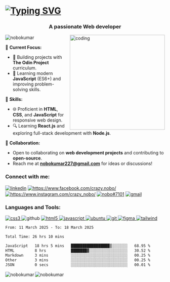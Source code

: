 <h1><a href="https://git.io/typing-svg"><img src="https://readme-typing-svg.demolab.com?font=Fira+Code&weight=600&size=25&pause=1000&color=F7900E&center=true&vCenter=true&width=435&lines=Hi%2C+i+am+Nobo+kumar" alt="Typing SVG" /></a></h1>
<h3 align="center">A passionate Web developer</h3>
<img align="right" alt = "coding" width = "300" src ="https://media3.giphy.com/media/bGgsc5mWoryfgKBx1u/200w.gif?cid=6c09b952qmgrsotwmoc9trhizkabiyjam2rzuezuajl6g871&ep=v1_gifs_search&rid=200w.gif&ct=g">
 
<p align="left"> <img src="https://komarev.com/ghpvc/?username=nobokumar&label=Profile%20views&color=0e75b6&style=flat" alt="nobokumar" /> </p>

🌟 **Current Focus:**
   - 🚀 Building projects with **The Odin Project** curriculum.
   - 📘 Learning modern **JavaScript** (ES6+) and improving problem-solving skills.

🔧 **Skills:**
   - 🌐 Proficient in **HTML**, **CSS**, and **JavaScript** for responsive web design.
   - 🔍 Learning **React.js** and exploring full-stack development with **Node.js**.

🤝 **Collaboration:**
   - Open to collaborating on **web development projects** and contributing to **open-source**.
   - Reach me at **nobokumar227@gmail.com** for ideas or discussions!


<h3 align="left">Connect with me:</h3>
<p align="left">
<a href="https://www.linkedin.com/in/nobo-kumar/" target="blank"><img align="center" src="https://img.shields.io/badge/LinkedIn-0077B5?style=for-the-badge&logo=linkedin&logoColor=white" alt="linkedin"/></a>
<a href="https://www.facebook.com/crazy.nobo/" target="blank"><img align="center" src="https://img.shields.io/badge/Facebook-1877F2?style=for-the-badge&logo=facebook&logoColor=white" alt="https://www.facebook.com/crazy.nobo/"/></a>
<a href="https://www.instagram.com/crazy_nobo/" target="blank"><img align="center" src="https://img.shields.io/badge/Instagram-E4405F?style=for-the-badge&logo=instagram&logoColor=white" alt="https://www.instagram.com/crazy_nobo/"/></a>
<a href="https://discord.gg/nobo#7101" target="blank"><img align="center" src="https://img.shields.io/badge/Discord-7289DA?style=for-the-badge&logo=discord&logoColor=white" alt="nobo#7101"/></a>
<a href="mailto:nobo227@gmail.com" target="blank"><img align="center" src="https://img.shields.io/badge/Gmail-D14836?style=for-the-badge&logo=gmail&logoColor=white" alt="gmail"/></a>
</p>

<h3 align="left">Languages and Tools:</h3>
<p align="left"> 
   <a href="https://developer.mozilla.org/en-US/docs/Web/CSS "><img src="https://ziadoua.github.io/m3-Markdown-Badges/badges/CSS/css1.svg"  alt="css3"/> 
   </a>
    <img src="https://ziadoua.github.io/m3-Markdown-Badges/badges/Github/github3.svg" alt="github"/>
     <a href="https://www.w3.org/html/" target="_blank" rel="noreferrer"> <img src="https://ziadoua.github.io/m3-Markdown-Badges/badges/HTML/html2.svg"alt="html5"/>
    </a> 
    <a href="https://developer.mozilla.org/en-US/docs/Web/JavaScript" target="_blank" rel="noreferrer"> <img src="https://ziadoua.github.io/m3-Markdown-Badges/badges/Javascript/javascript3.svg" alt="javascript"/>
    </a> 
    <a href="https://ubuntu.com/" target="_blank" rel="noreferrer"> <img src="https://ziadoua.github.io/m3-Markdown-Badges/badges/Ubuntu/ubuntu1.svg" alt="ubuntu"/>
    </a>
        <a href="https://git-scm.com/" target="_blank" rel="noreferrer"> <img src="https://ziadoua.github.io/m3-Markdown-Badges/badges/Git/git1.svg" alt="git"/>
    </a>
        <a href="https://www.figma.com/" target="_blank" rel="noreferrer"> <img src="https://ziadoua.github.io/m3-Markdown-Badges/badges/Figma/figma2.svg" alt="figma"/>
    </a>
            <a href="https://tailwindcss.com/" target="_blank" rel="noreferrer"> <img src="https://ziadoua.github.io/m3-Markdown-Badges/badges/TailwindCSS/tailwindcss2.svg" alt="tailwind"/>
    </a>

<!--START_SECTION:waka-->

```txt
From: 11 March 2025 - To: 18 March 2025

Total Time: 26 hrs 10 mins

JavaScript   18 hrs 5 mins   █████████████████▒░░░░░░░   68.95 %
HTML         8 hrs           ███████▓░░░░░░░░░░░░░░░░░   30.52 %
Markdown     3 mins          ░░░░░░░░░░░░░░░░░░░░░░░░░   00.25 %
Other        3 mins          ░░░░░░░░░░░░░░░░░░░░░░░░░   00.25 %
JSON         0 secs          ░░░░░░░░░░░░░░░░░░░░░░░░░   00.01 %
```

<!--END_SECTION:waka-->

<p><img align="left" src="https://github-readme-stats.vercel.app/api/top-langs?username=nobokumar&show_icons=true&locale=en&layout=compact" alt="nobokumar" /></p>

<p><img align="center" src="https://github-readme-streak-stats.herokuapp.com/?user=nobokumar&" alt="nobokumar" /></p>
